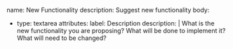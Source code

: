 name: New Functionality
description: Suggest new functionality
body:
- type: textarea
  attributes:
    label: Description
    description: |
      What is the new functionality you are proposing? What will be done to implement it? What will need to be changed?
